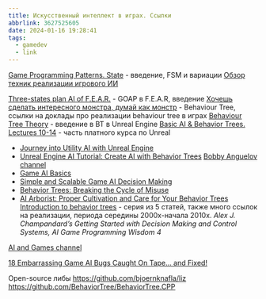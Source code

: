 ```yaml
---
title: Искусственный интеллект в играх. Ссылки
abbrlink: 3627525605
date: 2024-01-16 19:28:41
tags:
  - gamedev
  - link
---
```


[Game Programming Patterns. State](https://gameprogrammingpatterns.com/state.html) - введение, FSM и вариации
[Обзор техник реализации игрового ИИ](https://habr.com/ru/articles/420219/)

[Three-states plan AI of F.E.A.R.](https://www.gamedevs.org/uploads/three-states-plan-ai-of-fear.pdf) - GOAP в F.E.A.R, введение
[Хочешь сделать интересного монстра, думай как монстр](https://habr.com/ru/articles/774506/) - Behaviour Tree, ссылки на доклады про реализации behaviour tree в играх
[Behaviour Tree Theory](https://dev.epicgames.com/community/learning/tutorials/qzZ2/behavior-tree-theory) - введение в BT в Unreal Engine
[Basic AI & Behavior Trees. Lectures 10-14](https://courses.tomlooman.com/courses/enrolled/1320807?) - часть платного курса по Unreal
  - [Journey into Utility AI with Unreal Engine](https://www.tomlooman.com/unreal-engine-utility-ai-part1/)
  - [Unreal Engine AI Tutorial: Create AI with Behavior Trees](https://www.youtube.com/watch?v=tq-ULFuNyig)
[Bobby Anguelov channel](https://www.youtube.com/@BobbyAnguelov/streams)
  - [Game AI Basics](https://www.youtube.com/watch?v=G5A0-_4dFLg)
  - [Simple and Scalable Game AI Decision Making](https://www.youtube.com/watch?v=5ZXfDFb4dzc)
  - [Behavior Trees: Breaking the Cycle of Misuse](https://takinginitiative.files.wordpress.com/2020/01/behaviortrees_breaking-the-cycle-of-misuse.pdf)
  - [AI Arborist: Proper Cultivation and Care for Your Behavior Trees](https://www.youtube.com/watch?v=Qq_xX1JCreI)
[Introduction to behavior trees](https://web.archive.org/web/20140402204854/http://www.altdevblogaday.com/2011/02/24/introduction-to-behavior-trees/) - серия из 5 статей, также много ссылок на реализации, периода середины 2000х-начала 2010х.
  *Alex J. Champandard’s Getting Started with Decision Making and Control Systems, AI Game Programming Wisdom 4*

[AI and Games channel](https://www.youtube.com/user/tthompso)

[18 Embarrassing Game AI Bugs Caught On Tape… and Fixed!](https://web.archive.org/web/20190506024808/http://aigamedev.com/open/article/bugs-caught-on-tape/)

Open-source либы 
https://github.com/bjoernknafla/liz
https://github.com/BehaviorTree/BehaviorTree.CPP
